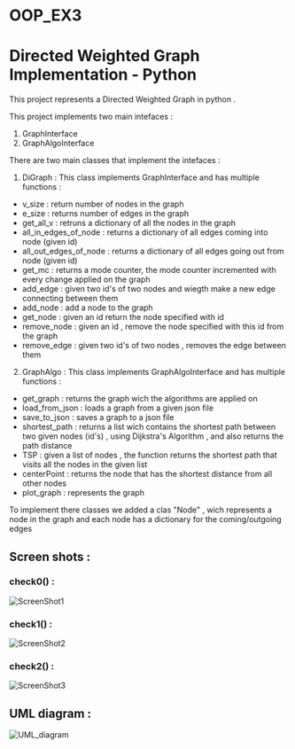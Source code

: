 # OOP_EX3
# Directed Weighted Graph Implementation - Python

This project represents a Directed Weighted Graph in python .

This project implements two main intefaces :<br />
 1) GraphInterface <br />
 2) GraphAlgoInterface <br />
 
There are two main classes that implement the intefaces :<br />
1) DiGraph : This class implements GraphInterface and has multiple functions :<br />
 - v_size : return number of nodes in the graph<br />
 - e_size : returns number of edges in the graph <br />
 - get_all_v : retruns a dictionary of all the nodes in the graph <br />
 - all_in_edges_of_node : returns a dictionary of all edges coming into node (given id)<br />
 - all_out_edges_of_node : returns a dictionary of all edges going out from node (given id)<br />
 - get_mc : returns a mode counter, the mode counter incremented with every change applied on the graph<br />
 - add_edge : given two id's of  two nodes and wiegth make a new edge connecting between them<br />
 - add_node : add a node to the graph<br />
 - get_node : given an id return the node specified with id<br />
 - remove_node : given an id , remove the node specified with this id from the graph<br />
 - remove_edge : given two id's of two nodes , removes the edge between them <br />  
2) GraphAlgo : This class implements GraphAlgoInterface and has multiple functions :<br />
 - get_graph : returns the graph wich the algorithms are applied on<br />
 - load_from_json : loads a graph from a given json file <br />
 - save_to_json : saves a graph to a json file <br />
 - shortest_path : returns a list wich contains the shortest path between two given nodes (id's) , using Dijkstra's Algorithm , and also returns the path distance<br />
 - TSP : given a list of nodes , the function returns the shortest path that visits all the nodes in the given list<br />
 - centerPoint : returns the node that has the shortest distance from all other nodes <br /> 
 - plot_graph : represents the graph<br />
 
To implement there classes we added a clas "Node" , wich represents a node in the graph and each node has a dictionary for the coming/outgoing edges <br />

## Screen shots :<br />
### check0() :<br />
![ScreenShot1](https://user-images.githubusercontent.com/94143804/147658322-538d0f9d-38be-4f25-9e17-fae0a443b67f.jpeg)<br />
### check1() :<br />
![ScreenShot2](https://user-images.githubusercontent.com/94143804/147658332-1e9a76c0-4a3f-40e1-89f3-89eb30a3a629.jpeg)<br />
### check2() :<br />
![ScreenShot3](https://user-images.githubusercontent.com/94143804/147658336-d7fa559f-4e1e-4614-8306-82aed47f54d2.jpeg)<br />

## UML diagram :<br />
![UML_diagram](https://user-images.githubusercontent.com/94143804/147659608-714a2b6b-4fd4-4e5e-82d4-83c228282028.jpeg)



